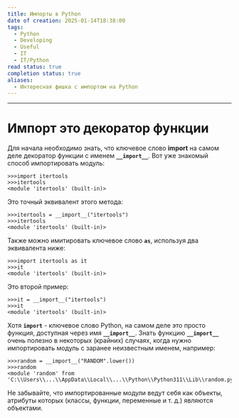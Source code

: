 ```yaml
---
title: Импорты в Python
date of creation: 2025-01-14T18:38:00
tags:
  - Python
  - Developing
  - Useful
  - IT
  - IT/Python
read status: true
completion status: true
aliases:
  - Интересная фишка с импортом на Python
---
```

---
# Импорт это декоратор функции


Для начала необходимо знать, что ключевое слово **import** на самом деле декоратор функции с именем **`__import__`**. Вот уже знакомый способ импортировать модуль:

```shell
>>>import itertools
>>>itertools
<module 'itertools' (built-in)>
```

Это точный эквивалент этого метода:

```shell
>>>itertools = __import__("itertools")
>>>itertools
<module 'itertools' (built-in)>
```

Также можно имитировать ключевое слово **`as`**, используя два эквивалента ниже:

```shell
>>>import itertools as it
>>>it
<module 'itertools' (built-in)>
```

Это второй пример:

```shell
>>>it = __import__("itertools")
>>>it
<module 'itertools' (built-in)>
```

Хотя **`import`** - ключевое слово Python, на самом деле это просто функция, доступная через имя **`__import__`**. Знать функцию **`__import__`** очень полезно в некоторых (крайних) случаях, когда нужно импортировать модуль с заранее неизвестным именем, например:

```shell
>>>random = __import__("RANDOM".lower())
>>>random
<module 'random' from 'C:\\Users\\...\\AppData\\Local\\...\\Python\\Python311\\Lib\\random.py'>
```

Не забывайте, что импортированные модули ведут себя как объекты, атрибуты которых (классы, функции, переменные и т. д.) являются объектами.
